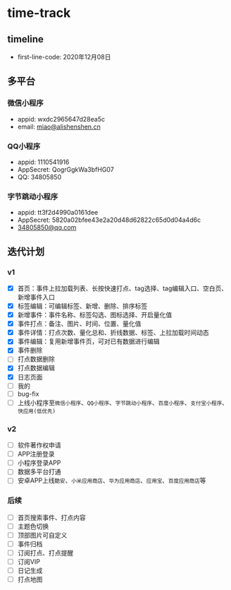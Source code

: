 # time-track

## timeline

- first-line-code: 2020年12月08日

## 多平台

### 微信小程序

- appid: wxdc2965647d28ea5c
- email: miao@alishenshen.cn

### QQ小程序

- appid: 1110541916
- AppSecret: QogrGgkWa3bfHG07
- QQ: 34805850

### 字节跳动小程序

- appid: tt3f2d4990a0161dee
- AppSecret: 5820a02bfee43e2a20d48d62822c65d0d04a4d6c
- 34805850@qq.com

## 迭代计划

### v1

- [x] 首页：事件上拉加载列表、长按快速打点、tag选择、tag编辑入口、空白页、新增事件入口
- [x] 标签编辑：可编辑标签、新增、删除、排序标签
- [x] 新增事件：事件名称、标签勾选、图标选择、开启量化值
- [x] 事件打点：备注、图片、时间、位置、量化值
- [x] 事件详情：打点次数、量化总和、折线数据、标签、上拉加载时间动态
- [x] 事件编辑：复用新增事件页，可对已有数据进行编辑
- [x] 事件删除
- [ ] 打点数据删除
- [x] 打点数据编辑
- [x] 日志页面
- [ ] 我的
- [ ] bug-fix
- [ ] 上线小程序至`微信小程序`、`QQ小程序`、`字节跳动小程序`、`百度小程序`、`支付宝小程序`、`快应用(低优先)`

### v2

- [ ] 软件著作权申请
- [ ] APP注册登录
- [ ] 小程序登录APP
- [ ] 数据多平台打通
- [ ] 安卓APP上线`酷安`、`小米应用商店`、`华为应用商店`、`应用宝`、`百度应用商店`等

### 后续

- [ ] 首页搜索事件、打点内容
- [ ] 主题色切换
- [ ] 顶部图片可自定义
- [ ] 事件归档
- [ ] 订阅打点、打点提醒
- [ ] 订阅VIP
- [ ] 日记生成
- [ ] 打点地图
